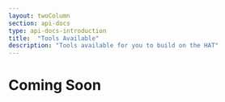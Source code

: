```yaml
---
layout: twoColumn
section: api-docs
type: api-docs-introduction
title:  "Tools Available"
description: "Tools available for you to build on the HAT"
---
```


# Coming Soon
